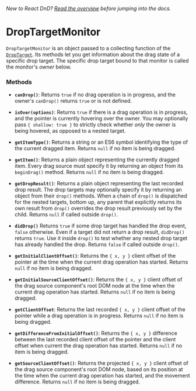 *New to React DnD? [Read the overview](/docs-overview.html) before jumping into the docs.*

DropTargetMonitor
===================

`DropTargetMonitor` is an object passed to a collecting function of the [`DropTarget`](/docs-drop-target.html). Its methods let you get information about the drag state of a specific drop target. The specific drop target bound to that monitor is called the monitor's *owner* below.

### Methods

* **`canDrop()`**: Returns `true` if no drag operation is in progress, and the owner's `canDrop()` returns `true` or is not defined.

* **`isOver(options)`**: Returns `true` if there is a drag operation is in progress, and the pointer is currently hovering over the owner. You may optionally pass `{ shallow: true }` to strictly check whether *only* the owner is being hovered, as opposed to a nested target.

* **`getItemType()`**: Returns a string or an ES6 symbol identifying the type of the current dragged item. Returns `null` if no item is being dragged.

* **`getItem()`**: Returns a plain object representing the currently dragged item. Every drag source must specify it by returning an object from its `beginDrag()` method. Returns `null` if no item is being dragged.

* **`getDropResult()`**: Returns a plain object representing the last recorded drop result. The drop targets may optionally specify it by returning an object from their `drop()` methods. When a chain of `drop()` is dispatched for the nested targets, bottom up, any parent that explicitly returns its own result from `drop()` overrides the drop result previously set by the child. Returns `null` if called outside `drop()`.

* **`didDrop()`** Returns `true` if some drop target has handled the drop event, `false` otherwise. Even if a target did not return a drop result, `didDrop()` returns `true`. Use it inside `drop()` to test whether any nested drop target has already handled the drop. Returns `false` if called outside `drop()`.

* **`getInitialClientOffset()`**: Returns the `{ x, y }` client offset of the pointer at the time when the current drag operation has started. Returns `null` if no item is being dragged.

* **`getInitialSourceClientOffset()`**: Returns the `{ x, y }` client offset of the drag source component's root DOM node at the time when the current drag operation has started. Returns `null` if no item is being dragged.

* **`getClientOffset`**: Returns the last recorded `{ x, y }` client offset of the pointer while a drag operation is in progress. Returns `null` if no item is being dragged.

* **`getDifferenceFromInitialOffset()`**: Returns the `{ x, y }` difference between the last recorded client offset of the pointer and the client offset when current the drag operation has started. Returns `null` if no item is being dragged.

* **`getSourceClientOffset()`**: Returns the projected `{ x, y }` client offset of the drag source component's root DOM node, based on its position at the time when the current drag operation has started, and the movement difference. Returns `null` if no item is being dragged.